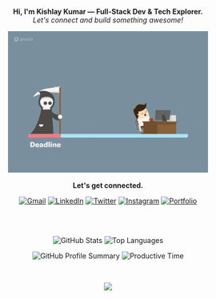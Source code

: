<p align="center">
  <b>Hi, I'm Kishlay Kumar — Full-Stack Dev & Tech Explorer.</b><br>
  <em>Let's connect and build something awesome!</em>
</p>

<p align="center">
  <img src="gooo.gif" alt="Fun GIF" width="400"/>
</p>

<p align="center">
  <b> Let's get connected.</b><br>
</p>

<p align="center">
  <a href="mailto:kkishlay502@gmail.com" title="Email"><img src="https://img.icons8.com/fluency/48/gmail-new.png" width="32" alt="Gmail"/></a>
  <a href="https://linkedin.com/in/kishlaykumar1" title="LinkedIn"><img src="https://img.icons8.com/color/48/linkedin.png" width="32" alt="LinkedIn"/></a>
  <a href="https://twitter.com/kishlay_012" title="Twitter"><img src="https://img.icons8.com/color/48/twitter--v1.png" width="32" alt="Twitter"/></a>
  <a href="https://instagram.com/kishlay_012" title="Instagram"><img src="https://img.icons8.com/color/48/instagram-new.png" width="32" alt="Instagram"/></a>
  <a href="https://kishlaykumar.onrender.com" title="Portfolio"><img src="https://img.icons8.com/ios-filled/50/domain.png" width="32" alt="Portfolio"/></a>
</p>

<br>

<div align="center">
  <br>

  <p>
    <img src="https://github-readme-stats.vercel.app/api?username=innovatewithkishlay&show_icons=true&theme=radical&hide_border=true&include_all_commits=true&count_private=true" alt="GitHub Stats" />
    <img src="https://github-readme-stats.vercel.app/api/top-langs/?username=innovatewithkishlay&layout=compact&langs_count=8&theme=radical&hide_border=true&hide=html,css" alt="Top Languages" />
  </p>

  <p>
    <img src="https://github-profile-summary-cards.vercel.app/api/cards/stats?username=innovatewithkishlay&theme=chartreuse_dark" alt="GitHub Profile Summary" />
    <img src="https://github-profile-summary-cards.vercel.app/api/cards/productive-time?username=innovatewithkishlay&theme=chartreuse_dark&utcOffset=5.5" alt="Productive Time" />
  </p>
</div>

<br>

<p align="center">
  <img src="https://capsule-render.vercel.app/api?type=waving&color=gradient&height=100&section=footer"/>
</p>
